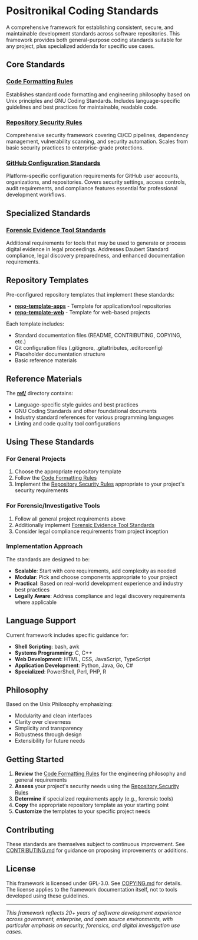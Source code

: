 # Positronikal Coding Standards

A comprehensive framework for establishing consistent, secure, and maintainable development standards across software repositories. This framework provides both general-purpose coding standards suitable for any project, plus specialized addenda for specific use cases.

## Core Standards

### [Code Formatting Rules](./Code%20Formatting%20Rules.md)
Establishes standard code formatting and engineering philosophy based on Unix principles and GNU Coding Standards. Includes language-specific guidelines and best practices for maintainable, readable code.

### [Repository Security Rules](./Repository%20Security%20Rules.md)
Comprehensive security framework covering CI/CD pipelines, dependency management, vulnerability scanning, and security automation. Scales from basic security practices to enterprise-grade protections.

### [GitHub Configuration Standards](./GitHub%20Configuration%20Standards.md)
Platform-specific configuration requirements for GitHub user accounts, organizations, and repositories. Covers security settings, access controls, audit requirements, and compliance features essential for professional development workflows.

## Specialized Standards

### [Forensic Evidence Tool Standards](./Forensic%20Evidence%20Tool%20Standards.md)
Additional requirements for tools that may be used to generate or process digital evidence in legal proceedings. Addresses Daubert Standard compliance, legal discovery preparedness, and enhanced documentation requirements.

## Repository Templates

Pre-configured repository templates that implement these standards:

- **[repo-template-apps](./repo-template-apps/)** - Template for application/tool repositories
- **[repo-template-web](./repo-template-web/)** - Template for web-based projects

Each template includes:
- Standard documentation files (README, CONTRIBUTING, COPYING, etc.)
- Git configuration files (.gitignore, .gitattributes, .editorconfig)
- Placeholder documentation structure
- Basic reference materials

## Reference Materials

The **[ref/](./ref/)** directory contains:
- Language-specific style guides and best practices
- GNU Coding Standards and other foundational documents
- Industry standard references for various programming languages
- Linting and code quality tool configurations

## Using These Standards

### For General Projects
1. Choose the appropriate repository template
2. Follow the [Code Formatting Rules](./Code%20Formatting%20Rules.md)
3. Implement the [Repository Security Rules](./Repository%20Security%20Rules.md) appropriate to your project's security requirements

### For Forensic/Investigative Tools
1. Follow all general project requirements above
2. Additionally implement [Forensic Evidence Tool Standards](./Forensic%20Evidence%20Tool%20Standards.md)
3. Consider legal compliance requirements from project inception

### Implementation Approach
The standards are designed to be:
- **Scalable**: Start with core requirements, add complexity as needed
- **Modular**: Pick and choose components appropriate to your project
- **Practical**: Based on real-world development experience and industry best practices
- **Legally Aware**: Address compliance and legal discovery requirements where applicable

## Language Support

Current framework includes specific guidance for:
- **Shell Scripting**: bash, awk
- **Systems Programming**: C, C++
- **Web Development**: HTML, CSS, JavaScript, TypeScript
- **Application Development**: Python, Java, Go, C#
- **Specialized**: PowerShell, Perl, PHP, R

## Philosophy

Based on the Unix Philosophy emphasizing:
- Modularity and clean interfaces
- Clarity over cleverness
- Simplicity and transparency
- Robustness through design
- Extensibility for future needs

## Getting Started

1. **Review** the [Code Formatting Rules](./Code%20Formatting%20Rules.md) for the engineering philosophy and general requirements
2. **Assess** your project's security needs using the [Repository Security Rules](./Repository%20Security%20Rules.md)
3. **Determine** if specialized requirements apply (e.g., forensic tools)
4. **Copy** the appropriate repository template as your starting point
5. **Customize** the templates to your specific project needs

## Contributing

These standards are themselves subject to continuous improvement. See [CONTRIBUTING.md](./CONTRIBUTING.md) for guidance on proposing improvements or additions.

## License

This framework is licensed under GPL-3.0. See [COPYING.md](./COPYING.md) for details. The license applies to the framework documentation itself, not to tools developed using these guidelines.

---

*This framework reflects 20+ years of software development experience across government, enterprise, and open source environments, with particular emphasis on security, forensics, and digital investigation use cases.*
